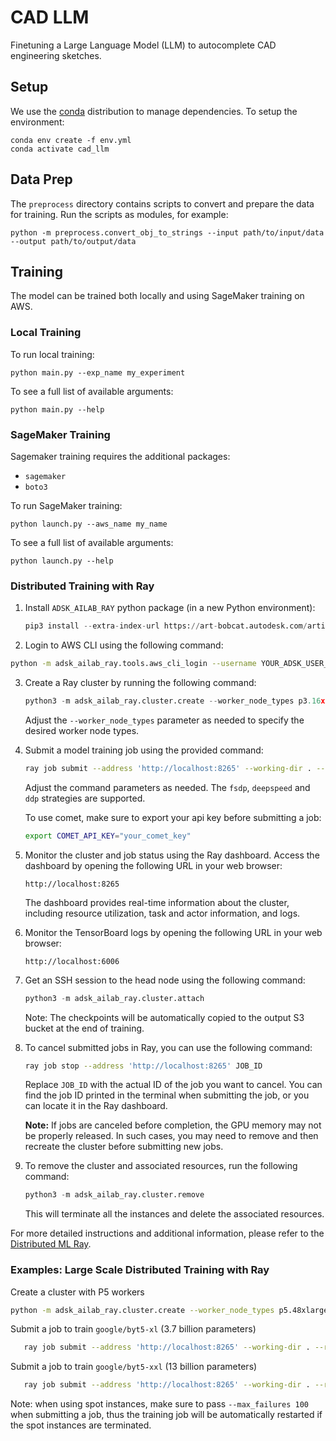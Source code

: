# CAD LLM
Finetuning a Large Language Model (LLM) to autocomplete CAD engineering sketches.

## Setup
We use the [conda](https://www.anaconda.com/download/) distribution to manage dependencies. To setup the environment:

```
conda env create -f env.yml
conda activate cad_llm
```

## Data Prep
The `preprocess` directory contains scripts to convert and prepare the data for training. Run the scripts as modules, for example:

```
python -m preprocess.convert_obj_to_strings --input path/to/input/data --output path/to/output/data
```

## Training
The model can be trained both locally and using SageMaker training on AWS.

### Local Training
To run local training:
```
python main.py --exp_name my_experiment
```

To see a full list of available arguments:
```
python main.py --help
```

### SageMaker Training
Sagemaker training requires the additional packages:
- `sagemaker`
- `boto3`

To run SageMaker training:
```
python launch.py --aws_name my_name
```

To see a full list of available arguments:
```
python launch.py --help
```


### Distributed Training with Ray

1. Install `ADSK_AILAB_RAY` python package (in a new Python environment):

   ```python
   pip3 install --extra-index-url https://art-bobcat.autodesk.com/artifactory/api/pypi/team-gen-ai-accel-pypi/simple adsk-ailab-ray
   ```
2.  Login to AWS CLI using the following command:

   ```bash
   python -m adsk_ailab_ray.tools.aws_cli_login --username YOUR_ADSK_USER_NAME # defaults to $USER
   ```

3. Create a Ray cluster by running the following command:

    ```python
    python3 -m adsk_ailab_ray.cluster.create --worker_node_types p3.16xlarge,p3dn.24xlarge --use_spot_workers --tag_value CADGPT
    ```
   Adjust the `--worker_node_types` parameter as needed to specify the desired worker node types.


4. Submit a model training job using the provided command:

   ```bash
   ray job submit --address 'http://localhost:8265' --working-dir . --runtime-env-json='{"pip": "requirements_ray.txt", "env_vars": {"COMET_API_KEY": "'"$COMET_API_KEY"'"}}' -- python train_ray.py --max_epochs 100 --num_gpus 16 --worker_nodes_type p3.16xlarge --worker_nodes_life_cycle normal  --exp_name test_cadllm_$USER --dataset /tmp/data --results_dir /tmp/ray_results --strategy ddp --model_name google/byt5-small --batch_size 8
   ```

   Adjust the command parameters as needed. The `fsdp`, `deepspeed` and `ddp` strategies are supported.

   To use comet, make sure to export your api key before submitting a job:
   ```bash
   export COMET_API_KEY="your_comet_key"
   ```


5. Monitor the cluster and job status using the Ray dashboard. Access the dashboard by opening the following URL in your web browser:

    ```plaintext
    http://localhost:8265
    ```
    The dashboard provides real-time information about the cluster, including resource utilization, task and actor information, and logs. 

6. Monitor the TensorBoard logs by opening the following URL in your web browser:

    ```plaintext
    http://localhost:6006
    ```
7. Get an SSH session to the head node using the following command:

    ```python
    python3 -m adsk_ailab_ray.cluster.attach
    ```
    Note: The checkpoints will be automatically copied to the output S3 bucket at the end of training.

8. To cancel submitted jobs in Ray, you can use the following command:

    ```bash
    ray job stop --address 'http://localhost:8265' JOB_ID
    ```
    
    Replace `JOB_ID` with the actual ID of the job you want to cancel. You can find the job ID printed in the terminal when submitting the job, or you can locate it in the Ray dashboard.

    **Note:** If jobs are canceled before completion, the GPU memory may not be properly released. In such cases, you may need to remove and then recreate the cluster before submitting new jobs.

9. To remove the cluster and associated resources, run the following command:

    ```python
    python3 -m adsk_ailab_ray.cluster.remove
    ```
    This will terminate all the instances and delete the associated resources.

For more detailed instructions and additional information, please refer to the [Distributed ML Ray](https://git.autodesk.com/Research/distributed-ml-ray).

### Examples: Large Scale Distributed Training with Ray 

Create a cluster with P5 workers
```bash
python -m adsk_ailab_ray.cluster.create --worker_node_types p5.48xlarge --use_spot_workers --ebs_volume_size 300 --tag_value CADGPT
```

Submit a job to train `google/byt5-xl` (3.7 billion parameters)
```bash
   ray job submit --address 'http://localhost:8265' --working-dir . --runtime-env-json='{"pip": "requirements_ray.txt", "env_vars": {"COMET_API_KEY": "'"$COMET_API_KEY"'"}}' -- python train_ray.py --max_epochs 1 --num_gpus 8 --exp_name test_byte5-xl --dataset /home/ray/data --results_dir /home/ray/ray_results --strategy fsdp --mix_precession --model_name google/byt5-xl
```

Submit a job to train `google/byt5-xxl` (13 billion parameters)
```bash
   ray job submit --address 'http://localhost:8265' --working-dir . --runtime-env-json='{"pip": "requirements_ray.txt", "env_vars": {"COMET_API_KEY": "'"$COMET_API_KEY"'"}}' -- python train_ray.py --max_epochs 1 --num_gpus 8 --exp_name test_byte5-xl --dataset /home/ray/data --results_dir /home/ray/ray_results --strategy deepspeed --mix_precession --model_name google/byt5-xxl
```
Note: when using spot instances, make sure to pass `--max_failures 100` when submitting a job, thus the training job will be automatically restarted if the spot instances are terminated.
